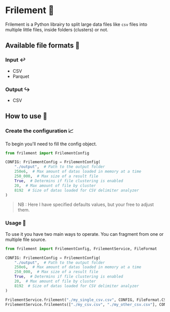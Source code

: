 # Frilement 📂

Frilement is a Python librairy to split large data files like `csv` files into multiple little files, inside folders (clusters) or not.

## Available file formats 📃
### Input ↩️

- CSV
- Parquet

### Output ↪️

- CSV

## How to use 💯
### Create the configuration 📈

To begin you'll need to fill the config object.
```py
from frilement import FrilementConfig

CONFIG: FrilementConfig = FrilementConfig(
    "./output",  # Path to the output folder
    250e6,  # Max amount of datas loaded in memory at a time
    250_000,  # Max size of a result file
    True,  # Determins if file clustering is enabled
    20,  # Max amount of file by cluster
    8192  # Size of datas loaded for CSV delimiter analyzer
)
```
> NB : Here I have specified defaults values, but your free to adjust them.

### Usage 📘

To use it you have two main ways to operate. You can fragment from one or multiple file source.
```py
from frilement import FrilementConfig, FrilementService, FileFormat

CONFIG: FrilementConfig = FrilementConfig(
    "./output",  # Path to the output folder
    250e6,  # Max amount of datas loaded in memory at a time
    250_000,  # Max size of a result file
    True,  # Determins if file clustering is enabled
    20,  # Max amount of file by cluster
    8192  # Size of datas loaded for CSV delimiter analyzer
)

FrilementService.frilement("./my_single_csv.csv", CONFIG, FileFormat.CSV)  # Here the output file format is optionnal
FrilementService.frilements(["./my_csv.csv", "./my_other_csv.csv"], CONFIG, FileFormat.CSV)
```